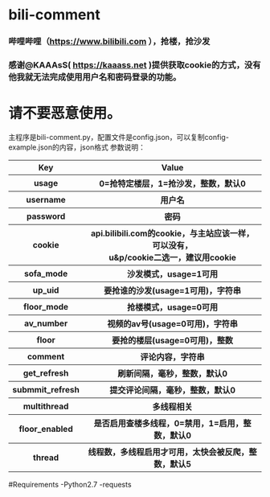 # bili-comment
### 哔哩哔哩（https://www.bilibili.com ），抢楼，抢沙发  
### 感谢@KAAAsS( https://kaaass.net )提供获取cookie的方式，没有他我就无法完成使用用户名和密码登录的功能。  
# 请不要恶意使用。  
主程序是bili-comment.py，配置文件是config.json，可以复制config-example.json的内容，json格式
参数说明：  
<table>
<tr><th>Key</th><th>Value</th></tr>
<tr><th>usage</th><th>0=抢特定楼层，1=抢沙发，整数，默认0</tr></th>
<tr><th>username</th><th>用户名</tr></th>
<tr><th>password</th><th>密码</tr></th>
<tr><th>cookie</th><th>api.bilibili.com的cookie，与主站应该一样，可以没有，<br />u&p/cookie二选一，建议用cookie</tr></th>
<tr><th>sofa_mode</th><th>沙发模式，usage=1可用</tr></th>
<tr><th>up_uid</th><th>要抢谁的沙发(usage=1可用)，字符串</tr></th>
<tr><th>floor_mode</th><th>抢楼模式，usage=0可用</tr></th>
<tr><th>av_number</th><th>视频的av号(usage=0可用)，字符串</tr></th>
<tr><th>floor</th><th>要抢的楼层(usage=0可用)，整数</tr></th>
<tr><th>comment</th><th>评论内容，字符串</tr></th>
<tr><th>get_refresh</th><th>刷新间隔，毫秒，整数，默认0</tr></th>
<tr><th>submmit_refresh</th><th>提交评论间隔，毫秒，整数，默认0</tr></th>
<tr><th>multithread</th><th>多线程相关</tr></th>
<tr><th>floor_enabled</th><th>是否启用查楼多线程，0=禁用，1=启用，整数，默认0</tr></th>
<tr><th>thread</th><th>线程数，多线程启用才可用，太快会被反爬，整数，默认5</tr></th>
</table>
#Requirements
-Python2.7  
-requests
